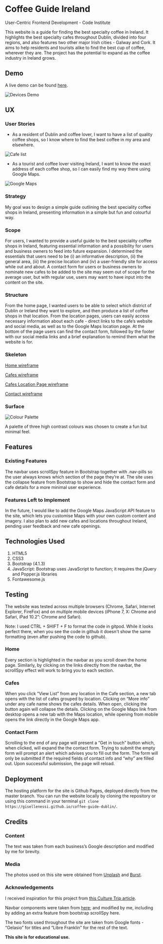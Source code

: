 # Coffee Guide Ireland
User-Centric Frontend Development - Code Institute

This website is a guide for finding the best specialty coffee in Ireland. It highlights the best specialty cafes throughout Dublin, divided into four regions, and also features two other major Irish cities - Galway and Cork. It aims to help residents and tourists alike to find the best cup of coffee, wherever they are. The project has the potential to expand as the coffee industry in Ireland grows.

## Demo
A live demo can be found [here](https://gisellenessi.github.io/coffee-guide-dublin/).

![Devices Demo](https://github.com/GiselleNessi/coffee-guide-dublin/blob/master/assets/images/coffee-guide-mockup.png "Devices Demo")


## UX

### User Stories

- As a resident of Dublin and coffee lover, I want to have a list of quality coffee shops, so I know where to find the best coffee in my area and elsewhere.

![Cafe list](https://github.com/GiselleNessi/coffee-guide-dublin/blob/master/assets/images/cafe-list.png "Cafe list")


- As a tourist and coffee lover visiting Ireland, I want to know the exact address of each coffee shop, so I can easily find my way there using Google Maps.

![Google Maps](https://github.com/GiselleNessi/coffee-guide-dublin/blob/master/assets/images/google-maps.gif "Google Maps")

### Strategy
My goal was to design a simple guide outlining the best speciality coffee shops in Ireland, presenting information in a simple but fun and colourful way.

### Scope
For users, I wanted to provide a useful guide to the best speciality coffee shops in Ireland, featuring essential information and a possibility for users and business owners to feed into future expansion. 
I determined the essentials that users need to be (i) an informative description, (ii) the general area, (iii) the precise location and (iv) a user-friendly site for access while out and about.
A contact form for users or business owners to nominate new cafes to be added to the site may seem out of scope for the average user, but with regular use, users may want to have input into the content on the site.

### Structure
From the home page, I wanted users to be able to select which district of Dublin or Ireland they want to explore, and then produce a list of coffee shops in that location. From the location pages, users can easily access necessary information about each cafe - direct links to the cafe’s website and social media, as well as to the Google Maps location page.
At the bottom of the page users can find the contact form, followed by the footer with our social media links and a brief explanation to remind them what the website is for.

### Skeleton

[Home wireframe](https://github.com/GiselleNessi/coffee-guide-dublin/blob/master/wireframes/wireframes-home.png)

[Cafes wireframe](https://github.com/GiselleNessi/coffee-guide-dublin/blob/master/wireframes/wireframe-cafelist.png)

[Cafes Location Page wireframe](https://github.com/GiselleNessi/coffee-guide-dublin/blob/master/wireframes/cafe-page-wireframe.png)

[Contact wireframe](https://github.com/GiselleNessi/coffee-guide-dublin/blob/master/wireframes/wireframe-contactform.png)

### Surface

![Colour Palette](https://github.com/GiselleNessi/coffee-guide-dublin/blob/master/assets/images/colours.png "Colour Palette")

A palette of three high contrast colours was chosen to create a fun but minimal feel. 

## Features

### Existing Features
The navbar uses scrollSpy feature in Bootstrap together with .nav-pills so the user always knows which section of the page they’re at.
The site uses the collapse feature from Bootstrap to show and hide the contact form and cafe details for a more minimal user experience.

### Features Left to Implement
In the future, I would like to add the Google Maps JavaScript API feature to the site, which lets you customise Maps with your own custom content and imagery.
I also plan to add new cafes and locations throughout Ireland, pending user feedback and new cafe openings. 

## Technologies Used

1. HTML5
2. CSS3
3. Bootstrap (4.1.3)
4. JavaScript: Bootstrap uses JavaScript to function; it requires the jQuery and Popper.js libraries
5. Fontawesome.js

## Testing
The website was tested across multiple browsers (Chrome, Safari, Internet Explorer, FireFox) and on multiple mobile devices (iPhone 7, X: Chrome and Safari, iPad 10.2”: Chrome and Safari). 

Note: I used CTRL + SHIFT + F to format the code in gitpod. While it looks perfect there, when you see the code in github it doesn't show the same formatting (even after pushing the code to github).

### Home
Every section is highlighted in the navbar as you scroll down the home page. Similarly, by clicking on the links directly from the navbar, the scrollSpy effect will work to bring you to each section.

### Cafes
When you click “View List” from any location in the Cafe section, a new tab opens with the list of cafes grouped by location. Clicking on “More info” under any cafe name shows the cafes details. When open, clicking the button again will collapse the details. 
Clicking on the Google Maps link from desktop opens a new tab with the Maps location, while opening from mobile opens the link directly in the Google Maps app.

### Contact Form
Scrolling to the end of any page will present a “Get in touch” button which, when clicked, will expand the the contact form. Trying to submit the empty form will prompt an alert which advises you to fill out the form. The form will only be submitted if the required fields of contact info and “why” are filled out. Upon successful submission, the page will reload.

## Deployment
The hosting platform for the site is Github Pages, deployed directly from the master branch. You can run the website locally by cloning the repository or using this command in your terminal `git clone https://gisellenessi.github.io/coffee-guide-dublin/`.

## Credits

### Content
The text was taken from each business’s Google description and modified by me for brevity.

### Media
The photos used on this site were obtained from [Unplash](https://unsplash.com/) and [Burst](https://burst.shopify.com/coffee).

### Acknowledgements
I received inspiration for this project from [this Culture Trip article](https://theculturetrip.com/europe/ireland/articles/the-10-best-independent-cafes-in-dublin/).

Navbar components were taken from [here](https://getbootstrap.com/docs/4.0/components/navs/); and modified by me, including by adding an extra feature from bootstrap scrollSpy here.

The two fonts used throughout the site are taken from Google fonts - “Gelasio” for titles and “Libre Franklin” for the rest of the text.

**This site is for educational use.**

